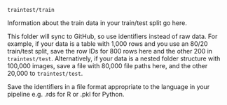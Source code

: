 `traintest/train`

Information about the train data in your train/test split go here. 

This folder will sync to GitHub, so use identifiers instead of raw data. For example, if your data is a table with 1,000 rows and you use an 80/20 train/test split, save the row IDs for 800 rows here and the other 200 in `traintest/test`. Alternatively, if your data is a nested folder structure with 100,000 images, save a file with 80,000 file paths here, and the other 20,000 to `traintest/test`. 

Save the identifiers in a file format appropriate to the language in your pipeline e.g. .rds for R or .pkl for Python.
